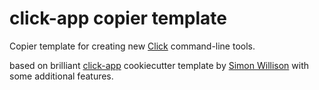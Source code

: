 # click-app copier template

Copier template for creating new [Click](https://click.palletsprojects.com/) command-line tools.

based on brilliant [click-app](https://github.com/simonw/click-app) cookiecutter template by [Simon Willison](https://github.com/simonw) with some additional features.
